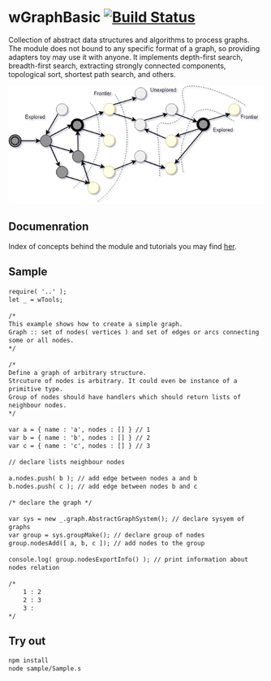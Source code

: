 
# wGraphBasic [![Build Status](https://travis-ci.org/Wandalen/wGraphBasic.svg?branch=master)](https://travis-ci.org/Wandalen/wGraphBasic)

Collection of abstract data structures and algorithms to process graphs. The module does not bound to any specific format of a graph, so providing adapters toy may use it with anyone. It implements depth-first search, breadth-first search, extracting strongly connected components, topological sort, shortest path search, and others.

![Graph](doc/images/junction/WithoutLegend.png)

## Documenration

Index of concepts behind the module and tutorials you may find [her](doc/version.eng/README.md).

## Sample

```
require( '..' );
let _ = wTools;

/*
This example shows how to create a simple graph.
Graph :: set of nodes( vertices ) and set of edges or arcs connecting some or all nodes.
*/

/*
Define a graph of arbitrary structure.
Strcuture of nodes is arbitrary. It could even be instance of a primitive type.
Group of nodes should have handlers which should return lists of neighbour nodes.
*/

var a = { name : 'a', nodes : [] } // 1
var b = { name : 'b', nodes : [] } // 2
var c = { name : 'c', nodes : [] } // 3

// declare lists neighbour nodes

a.nodes.push( b ); // add edge between nodes a and b
b.nodes.push( c ); // add edge between nodes b and c

/* declare the graph */

var sys = new _.graph.AbstractGraphSystem(); // declare sysyem of graphs
var group = sys.groupMake(); // declare group of nodes
group.nodesAdd([ a, b, c ]); // add nodes to the group

console.log( group.nodesExportInfo() ); // print information about nodes relation

/*
    1 : 2
    2 : 3
    3 :
*/
```

## Try out
```
npm install
node sample/Sample.s
```
